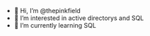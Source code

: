 - 👋 Hi, I’m @thepinkfield
- 👀 I’m interested in active directorys and SQL
- 🌱 I’m currently learning SQL

<!---
thepinkfield/thepinkfield is a ✨ special ✨ repository because its `README.md` (this file) appears on your GitHub profile.
You can click the Preview link to take a look at your changes.
--->

